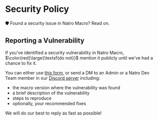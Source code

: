 # Security Policy
🛡️ Found a security issue in Natro Macro? Read on.

## Reporting a Vulnerability

If you've identified a security vulnerability in Natro Macro, $\color{red}\large{\textsf{do not}}$ mention it publicly until we’ve had a chance to fix it.

You can either use [this form](../security/advisories/new), or send a DM to an Admin or a Natro Dev Team member in our [Discord server](https://discord.gg/natromacro) including:

- the macro version where the vulnerability was found
- a brief description of the vulnerability
- steps to reproduce
- optionally, your recommended fixes

We will do our best to reply as fast as possible!
